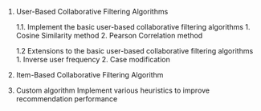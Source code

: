 1. User-Based Collaborative Filtering Algorithms 

      1.1. Implement the basic user-based collaborative filtering algorithms
        1. Cosine Similarity method
        2. Pearson Correlation method

      1.2 Extensions to the basic user-based collaborative filtering algorithms
        1. Inverse user frequency
        2. Case modification
    
2. Item-Based Collaborative Filtering Algorithm 

3. Custom algorithm
  Implement various heuristics to improve recommendation performance

